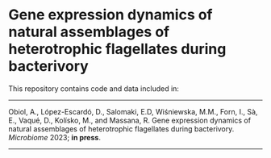 # Gene expression dynamics of natural assemblages of heterotrophic flagellates during bacterivory

This repository contains code and data included in:

--------
Obiol, A., López-Escardó, D., Salomaki, E.D, Wiśniewska, M.M., Forn, I., Sà, E., Vaqué, D., Kolísko, M., and Massana, R. Gene expression dynamics of natural assemblages of heterotrophic flagellates during bacterivory. *Microbiome* 2023; **in press**.

--------
